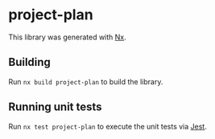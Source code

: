 # project-plan

This library was generated with [Nx](https://nx.dev).

## Building

Run `nx build project-plan` to build the library.

## Running unit tests

Run `nx test project-plan` to execute the unit tests via [Jest](https://jestjs.io).
